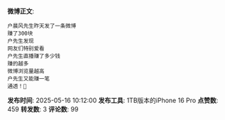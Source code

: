 **微博正文**: 
```
户晨风先生昨天发了一条微博
赚了300块
户先生发现
网友们特别爱看
户先生直播赚了多少钱
赚的越多
微博浏览量越高
户先生又能赚一笔
通透！🙏
```
**发布时间**: 2025-05-16 10:12:00
**发布工具**: 1TB版本的iPhone 16 Pro
**点赞数**: 459
**转发数**: 3
**评论数**: 99
